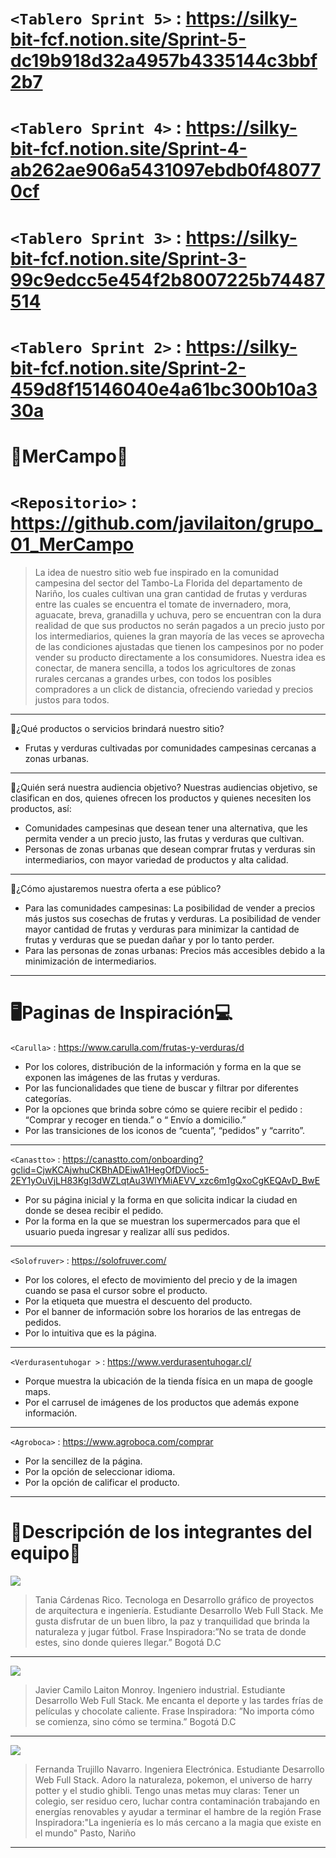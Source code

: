`<Tablero Sprint 5>` : <https://silky-bit-fcf.notion.site/Sprint-5-dc19b918d32a4957b4335144c3bbf2b7>
===========
`<Tablero Sprint 4>` : <https://silky-bit-fcf.notion.site/Sprint-4-ab262ae906a5431097ebdb0f480770cf>
===========
`<Tablero Sprint 3>` : <https://silky-bit-fcf.notion.site/Sprint-3-99c9edcc5e454f2b8007225b74487514>
===========
`<Tablero Sprint 2>` : <https://silky-bit-fcf.notion.site/Sprint-2-459d8f15146040e4a61bc300b10a330a>
===========
🛒MerCampo🍓
=============
`<Repositorio>` : <https://github.com/javilaiton/grupo_01_MerCampo>
=============
> La idea de nuestro sitio web fue inspirado en la comunidad campesina del sector del Tambo-La Florida del departamento de Nariño, los cuales cultivan una gran cantidad de frutas y verduras entre las cuales se encuentra el tomate de invernadero, mora, aguacate, breva, granadilla y uchuva, pero se encuentran con la dura realidad de que sus productos no serán pagados a un precio justo por los intermediarios, quienes la gran mayoría de las veces se aprovecha de las condiciones ajustadas que tienen los campesinos por no poder vender su producto directamente a los consumidores. Nuestra idea es conectar, de manera sencilla, a todos los agricultores de zonas rurales cercanas a grandes urbes, con todos los posibles compradores a un click de distancia, ofreciendo variedad y precios justos para todos.
------------
🍒¿Qué productos o servicios brindará nuestro sitio?
- Frutas y verduras cultivadas por comunidades campesinas cercanas a zonas urbanas.

------------
🥕¿Quién será nuestra audiencia objetivo?
Nuestras audiencias objetivo, se clasifican en dos, quienes ofrecen los productos y quienes necesiten los productos, así:
- Comunidades campesinas que desean tener una alternativa, que les permita vender a un precio justo, las frutas y verduras que cultivan.
- Personas de zonas urbanas que desean comprar frutas y verduras sin intermediarios, con mayor variedad de productos y alta calidad.
-------
🥬¿Cómo ajustaremos nuestra oferta a ese público?
- Para las comunidades campesinas:
La posibilidad de vender a precios más justos sus cosechas de frutas y verduras.
La posibilidad de vender mayor cantidad de frutas y verduras para minimizar la cantidad de frutas y verduras que se puedan dañar y por lo tanto perder.
-   Para las personas de zonas urbanas:
Precios más accesibles debido a la minimización de intermediarios.
---------
🖥️Paginas de Inspiración💻
=============================
`<Carulla>` : <https://www.carulla.com/frutas-y-verduras/d> 
- Por los colores, distribución de la información y forma en la que se exponen las imágenes de las frutas y verduras. 
- Por las funcionalidades que tiene de buscar y filtrar por diferentes categorías.
- Por la opciones  que brinda sobre cómo se quiere recibir el pedido : “Comprar y recoger en tienda.” o “ Envío a domicilio.”
- Por las transiciones de los iconos de “cuenta”, “pedidos” y “carrito”.
---------
 `<Canastto>` : <https://canastto.com/onboarding?gclid=CjwKCAjwhuCKBhADEiwA1HegOfDVioc5-2EY1yOuVjLH83KgI3dWZLqtAu3WlYMiAEVV_xzc6m1gQxoCgKEQAvD_BwE>
- Por su página inicial y la forma en que solicita indicar la ciudad en donde se desea recibir el pedido.
- Por la forma en la que se muestran los supermercados para que el usuario pueda ingresar y realizar allí sus pedidos.
------------
 `<Solofruver>` : <https://solofruver.com/>
- Por los colores, el efecto de movimiento del precio y de la imagen cuando se pasa el cursor sobre el producto.
- Por la etiqueta que muestra el descuento del producto.
- Por el banner de información sobre los horarios de las entregas de pedidos.
- Por lo intuitiva que es la página.
-----------
`<Verdurasentuhogar >` : <https://www.verdurasentuhogar.cl/>
- Porque muestra la ubicación de la tienda física en un mapa de google maps.
- Por el carrusel de imágenes de los productos que además expone información. 
-------
 `<Agroboca>` : <https://www.agroboca.com/comprar>
- Por la sencillez de la página.
- Por la opción de seleccionar idioma.
- Por la opción de calificar el producto.
-----------
🏃Descripción de los integrantes del equipo👯
==================

![](https://avatars.githubusercontent.com/u/90855728?s=400&u=d47a1731ce02f1f905b463288ccf998a132d383b&v=4)

>Tania Cárdenas Rico.
>Tecnologa en Desarrollo gráfico de proyectos de arquitectura e ingeniería.
>Estudiante Desarrollo Web Full Stack.
>Me gusta disfrutar de un buen libro, la paz y tranquilidad que brinda la naturaleza y jugar fútbol.
>Frase Inspiradora:”No se trata de donde estes, sino donde quieres llegar.”
>Bogotá D.C

------------------------

![](https://avatars.githubusercontent.com/u/75178137?s=400&u=b755616a1a8a6d8331b45ef52655ca7c70b47ba3&v=4)

> Javier Camilo Laiton Monroy.
>Ingeniero industrial.
>Estudiante Desarrollo Web Full Stack.
>Me encanta el deporte y las tardes frías de películas y chocolate caliente.
>Frase Inspiradora: ”No importa cómo se comienza, sino cómo se termina.”
>Bogotá D.C

------------------

![](https://avatars.githubusercontent.com/u/77870297?v=4)

> Fernanda Trujillo Navarro.
>Ingeniera Electrónica.
>Estudiante Desarrollo Web Full Stack.
>Adoro la naturaleza, pokemon, el universo de harry potter y el studio ghibli. Tengo unas metas muy claras: Tener un colegio, ser residuo cero, luchar contra contaminación trabajando en energías renovables y ayudar a terminar el hambre de la región
>Frase Inspiradora:"La ingeniería es lo más cercano a la magia que existe en el mundo"
>Pasto, Nariño

---------------------
